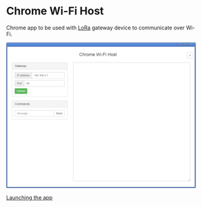 # Chrome Wi-Fi Host

Chrome app to be used with [LoRa](https://www.lora-alliance.org/what-is-lora/technology) gateway device to communicate over Wi-Fi.

![Screenshot](chromewifihost.png?raw=true "Screenshot")

[Launching the app](https://developer.chrome.com/apps/first_app#five)
